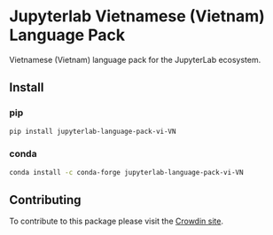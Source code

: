 # Jupyterlab Vietnamese (Vietnam) Language Pack

Vietnamese (Vietnam) language pack for the JupyterLab ecosystem.

## Install

### pip

```bash
pip install jupyterlab-language-pack-vi-VN
```

### conda

```bash
conda install -c conda-forge jupyterlab-language-pack-vi-VN
```

## Contributing

To contribute to this package please visit the [Crowdin site](https://crowdin.com/project/jupyterlab).
